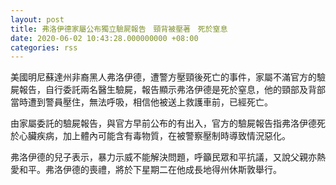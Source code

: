 ```yaml
---
layout: post
title: 弗洛伊德家屬公布獨立驗屍報告　頸背被壓著　死於窒息
date: 2020-06-02 10:43:28.000000000 +08:00
categories: rss
---
```


美國明尼蘇達州非裔黑人弗洛伊德，遭警方壓頸後死亡的事件，家屬不滿官方的驗屍報告，自行委託兩名醫生驗屍，報告顯示弗洛伊德是死於窒息，他的頸部及背部當時遭到警員壓住，無法呼吸，相信他被送上救護車前，已經死亡。

由家屬委託的驗屍報告，與官方早前公布的有出入，官方的驗屍報告指弗洛伊德死於心臟疾病，加上體內可能含有毒物質，在被警察壓制時導致情況惡化。

弗洛伊德的兒子表示，暴力示威不能解決問題，呼籲民眾和平抗議，又說父親亦熱愛和平。弗洛伊德的喪禮，將於下星期二在他成長地得州休斯敦舉行。
